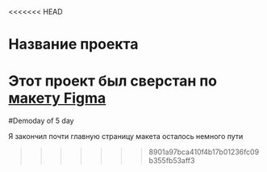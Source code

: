 <<<<<<< HEAD
# Название проекта
Этот проект был сверстан по [макету Figma](ссылка_Фигмы)
=======
#Demoday of 5 day

Я закончил почти главную страницу макета осталось немного пути 
>>>>>>> 8901a97bca410f4b17b01236fc09b355fb53aff3
